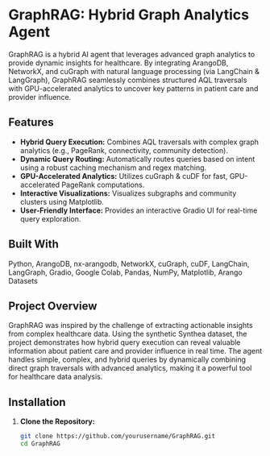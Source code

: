 # GraphRAG: Hybrid Graph Analytics Agent

GraphRAG is a hybrid AI agent that leverages advanced graph analytics to provide dynamic insights for healthcare. By integrating ArangoDB, NetworkX, and cuGraph with natural language processing (via LangChain & LangGraph), GraphRAG seamlessly combines structured AQL traversals with GPU-accelerated analytics to uncover key patterns in patient care and provider influence.

## Features

- **Hybrid Query Execution:** Combines AQL traversals with complex graph analytics (e.g., PageRank, connectivity, community detection).
- **Dynamic Query Routing:** Automatically routes queries based on intent using a robust caching mechanism and regex matching.
- **GPU-Accelerated Analytics:** Utilizes cuGraph & cuDF for fast, GPU-accelerated PageRank computations.
- **Interactive Visualizations:** Visualizes subgraphs and community clusters using Matplotlib.
- **User-Friendly Interface:** Provides an interactive Gradio UI for real-time query exploration.

## Built With

Python, ArangoDB, nx-arangodb, NetworkX, cuGraph, cuDF, LangChain, LangGraph, Gradio, Google Colab, Pandas, NumPy, Matplotlib, Arango Datasets

## Project Overview

GraphRAG was inspired by the challenge of extracting actionable insights from complex healthcare data. Using the synthetic Synthea dataset, the project demonstrates how hybrid query execution can reveal valuable information about patient care and provider influence in real time. The agent handles simple, complex, and hybrid queries by dynamically combining direct graph traversals with advanced analytics, making it a powerful tool for healthcare data analysis.

## Installation

1. **Clone the Repository:**

   ```bash
   git clone https://github.com/yourusername/GraphRAG.git
   cd GraphRAG
